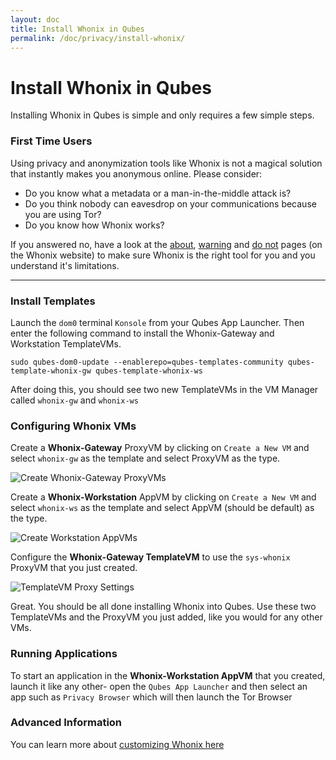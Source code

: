 ```yaml
---
layout: doc
title: Install Whonix in Qubes
permalink: /doc/privacy/install-whonix/
---
```



Install Whonix in Qubes
=======================

Installing Whonix in Qubes is simple and only requires a few simple steps.

### First Time Users

Using privacy and anonymization tools like Whonix is not a magical solution that instantly makes you anonymous online. Please consider:

* Do you know what a metadata or a man-in-the-middle attack is?
* Do you think nobody can eavesdrop on your communications because you are using Tor?
* Do you know how Whonix works?

If you answered no, have a look at the [about](https://www.whonix.org/wiki/About), [warning](https://www.whonix.org/wiki/Warning) and [do not](https://www.whonix.org/wiki/DoNot) pages (on the Whonix website) to make sure Whonix is the right tool for you and you understand  it's limitations.

---

### Install Templates

Launch the `dom0` terminal `Konsole` from your Qubes App Launcher. Then enter the following command to install the Whonix-Gateway and Workstation TemplateVMs.

~~~
sudo qubes-dom0-update --enablerepo=qubes-templates-community qubes-template-whonix-gw qubes-template-whonix-ws
~~~

After doing this, you should see two new TemplateVMs in the VM Manager called `whonix-gw` and `whonix-ws`

### Configuring Whonix VMs

Create a **Whonix-Gateway** ProxyVM by clicking on `Create a New VM` and select `whonix-gw` as the template and select ProxyVM as the type.

![Create Whonix-Gateway ProxyVMs](/attachment/wiki/Whonix/Create_Qubes-Whonix-Gateway_ProxyVM.png)

Create a **Whonix-Workstation** AppVM by clicking on `Create a New VM` and select `whonix-ws` as the template and select AppVM (should be default) as the type.

![Create Workstation AppVMs](/attachment/wiki/Whonix/Create_Qubes-Whonix-Workstation_AppVM.png)

Configure the **Whonix-Gateway TemplateVM** to use the `sys-whonix` ProxyVM that you just created.

![TemplateVM Proxy Settings](/attachment/wiki/Whonix/Qubes-Whonix-Gateway_TemplateVM_Qubes_VM_Manager_Settings.png)

Great. You should be all done installing Whonix into Qubes. Use these two TemplateVMs and the ProxyVM you just added, like you would for any other VMs.

### Running Applications

To start an application in the **Whonix-Workstation AppVM** that you created, launch it like any other- open the `Qubes App Launcher` and then select an app such as `Privacy Browser` which will then launch the Tor Browser


### Advanced Information

You can learn more about [customizing Whonix here](doc/privacy/customizing-whonix/)
